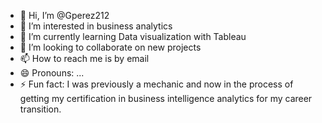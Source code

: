- 👋 Hi, I’m @Gperez212
- 👀 I’m interested in business analytics
- 🌱 I’m currently learning Data visualization with Tableau
- 💞️ I’m looking to collaborate on new projects
- 📫 How to reach me is by email
- 😄 Pronouns: ...
- ⚡ Fun fact: I was previously a mechanic and now in the process of getting my certification in business intelligence analytics for my career transition.

<!---
Gperez212/Gperez212 is a ✨ special ✨ repository because its `README.md` (this file) appears on your GitHub profile.
You can click the Preview link to take a look at your changes.
--->

